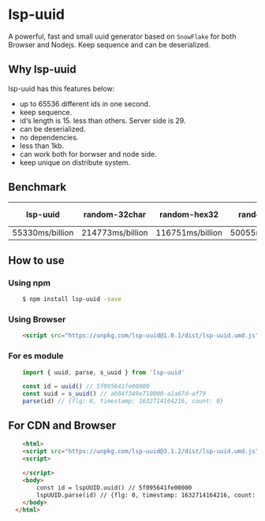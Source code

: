 # lsp-uuid
A powerful, fast and small uuid generator based on `SnowFlake` for both Browser and Nodejs. Keep sequence and can be deserialized.

## Why lsp-uuid
lsp-uuid has this features below:
- up to 65536 different ids in one second.
- keep sequence.
- id‘s length is 15. less than others. Server side is 29.
- can be deserialized.
- no dependencies.
- less than 1kb.
- can work both for borwser and node side.
- keep unique on distribute system.

## Benchmark
| lsp-uuid | random-32char | random-hex32 | random-32 | random-16 | lsp-uuid(server) |
| -- | -- | -- | -- | -- | -- |
| 55330ms/billion | 214773ms/billion | 116751ms/billion | 50055ms/billion | 60735ms/billion | 55061ms/billion |

## How to use

### Using npm
```sh
    $ npm install lsp-uuid -save
```

### Using Browser
```html
    <script src="https://unpkg.com/lsp-uuid@1.0.1/dist/lsp-uuid.umd.js"></script>
```

### For es module
```js
    import { uuid, parse, s_uuid } from 'lsp-uuid'

    const id = uuid() // 5f095641fe00000
    const suid = s_uuid() // ab04f349e710000-a1a67d-af79
    parse(id) // {flg: 0, timestamp: 1632714164216, count: 0}
```

## For CDN and Browser
```html
    <html>
    <script src="https://unpkg.com/lsp-uuid@3.1.2/dist/lsp-uuid.umd.js"></script>
    <script>
      
    </script>
    <body>
        const id = lspUUID.uuid() // 5f095641fe00000
        lspUUID.parse(id) // {flg: 0, timestamp: 1632714164216, count: 0}
    </body>
  </html>
```
